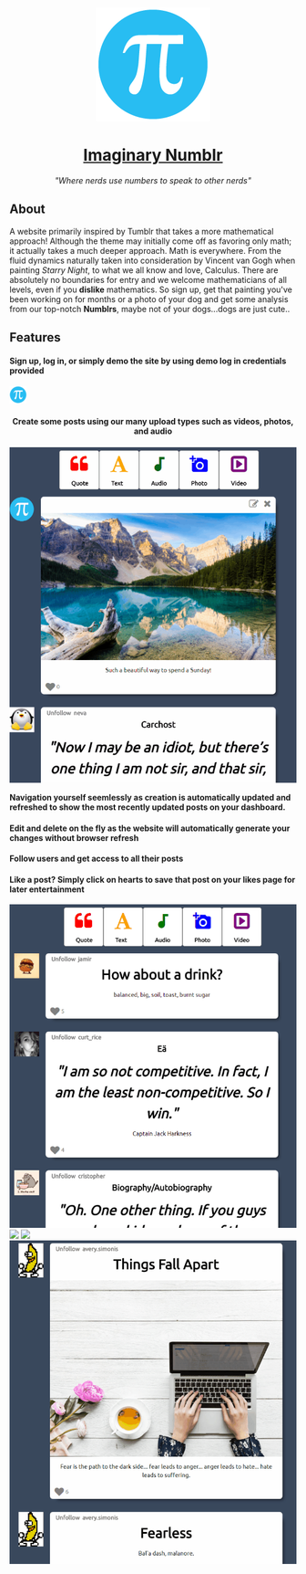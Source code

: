 <p align="center"> 
  
  <a href="https://imaginarynumblr.herokuapp.com/">
    <img src="https://github.com/MoistCode/ImaginaryNumblr/blob/master/app/assets/images/default_user.png">
  </a>
  
   <a href="https://imaginarynumblr.herokuapp.com/">
    <h1 align="center">Imaginary Numblr</h1>
  </a>
  
  <p align="center"><i>"Where nerds use numbers to speak to other nerds"</i></p>

  
  <h2>About</h2>
  
  <p>A website primarily inspired by Tumblr that takes a more mathematical approach! Although the theme may initially come off as favoring only math; it actually takes a much deeper approach. Math is everywhere. From the fluid dynamics naturally taken into consideration by Vincent van Gogh when painting <i>Starry Night</i>, to what we all know and love, Calculus. There are absolutely no boundaries for entry and we welcome mathematicians of all levels, even if you <b>dislike</b> mathematics. So sign up, get that painting you've been working on for months or a photo of your dog and get some analysis from our top-notch <b>Numblrs</b>, maybe not of your dogs...dogs are just cute..</p>
  
  <h2>Features</h2>

  <h4>Sign up, log in, or simply demo the site by using demo log in credentials provided<h4>
  <img src=" https://github.com/MoistCode/ImaginaryNumblr/blob/master/app/assets/images/de%20(1).png">
  <h4 align='center'>Create some posts using our many upload types such as videos, photos, and audio<h4>
  <p align='center'>
    <img src="https://github.com/MoistCode/ImaginaryNumblr/blob/master/readme_gifs/Creation%20bar.gif">
  </p>
   <p>Navigation yourself seemlessly as creation is automatically updated and refreshed to show the most recently updated posts on your dashboard.<p>
  
  <h4>Edit and delete on the fly as the website will automatically generate your changes without browser refresh</h4>
  <h4>Follow users and get access to all their posts</h4>
  <h4>Like a post? Simply click on hearts to save that post on your likes page for later entertainment</h4>
  
  
  <img src="https://github.com/MoistCode/ImaginaryNumblr/blob/master/readme_gifs/edit%20delete.gif">
  <img src="https://github.com/MoistCode/ImaginaryNumblr/blob/master/readme_gifs/delete.gif">
  <img src="https://github.com/MoistCode/ImaginaryNumblr/blob/master/readme_gifs/like.gif">
  <img src="https://github.com/MoistCode/ImaginaryNumblr/blob/master/readme_gifs/unfollow.gif">
</p>  



